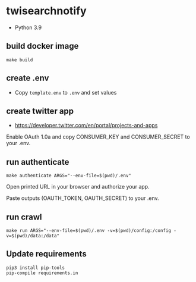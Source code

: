 # twisearchnotify

- Python 3.9

## build docker image

```shell
make build
```

## create .env

- Copy `template.env` to `.env` and set values

## create twitter app

- <https://developer.twitter.com/en/portal/projects-and-apps>

Enable OAuth 1.0a and copy CONSUMER_KEY and CONSUMER_SECRET to your .env.

## run authenticate

```shell
make authenticate ARGS="--env-file=$(pwd)/.env"
```

Open printed URL in your browser and authorize your app.

Paste outputs (OAUTH_TOKEN, OAUTH_SECRET) to your .env.

## run crawl

```shell
make run ARGS="--env-file=$(pwd)/.env -v=$(pwd)/config:/config -v=$(pwd)/data:/data"
```

## Update requirements

```shell
pip3 install pip-tools
pip-compile requirements.in
```
